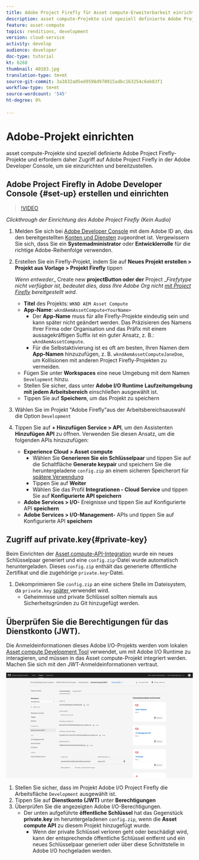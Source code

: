 ```yaml
---
title: Adobe Project Firefly für Asset compute-Erweiterbarkeit einrichten
description: asset compute-Projekte sind speziell definierte Adobe Project Firefly-Projekte und erfordern daher Zugriff auf Adobe Project Firefly in der Adobe Developer Console, um sie einzurichten und bereitzustellen.
feature: asset-compute
topics: renditions, development
version: cloud-service
activity: develop
audience: developer
doc-type: tutorial
kt: 6268
thumbnail: 40183.jpg
translation-type: tm+mt
source-git-commit: 3a3832a05ed9598d970915adbc163254c6eb83f1
workflow-type: tm+mt
source-wordcount: '545'
ht-degree: 0%

---
```



# Adobe-Projekt einrichten

asset compute-Projekte sind speziell definierte Adobe Project Firefly-Projekte und erfordern daher Zugriff auf Adobe Project Firefly in der Adobe Developer Console, um sie einzurichten und bereitzustellen.

## Adobe Project Firefly in Adobe Developer Console {#set-up} erstellen und einrichten

>[!VIDEO](https://video.tv.adobe.com/v/40183/?quality=12&learn=on)

_Clickthrough der Einrichtung des Adobe Project Firefly (Kein Audio)_

1. Melden Sie sich bei [Adobe Developer Console](https://console.adobe.io) mit dem Adobe ID an, das den bereitgestellten [Konten und Diensten](./accounts-and-services.md) zugeordnet ist. Vergewissern Sie sich, dass Sie ein __Systemadministrator__ oder __Entwicklerrolle__ für die richtige Adobe-Reihenfolge verwenden.
1. Erstellen Sie ein Firefly-Projekt, indem Sie auf __Neues Projekt erstellen > Projekt aus Vorlage > Projekt Firefly__ tippen

   _Wenn entweder__ Create new __projectButton oder der__ Project __Firefytype nicht verfügbar ist, bedeutet dies, dass Ihre Adobe Org nicht  [mit Project Firefly](#request-adobe-project-firefly) bereitgestellt wird._

   + __Titel__ des Projekts:  `WKND AEM Asset Compute`
   + __App-Name__:  `wkndAemAssetCompute<YourName>`
      + Der __App-Name__ muss für alle Firefly-Projekte eindeutig sein und kann später nicht geändert werden. Das Präzisieren des Namens Ihrer Firma oder Organisation und das Präfix mit einem aussagekräftigen Suffix ist ein guter Ansatz, z. B.: `wkndAemAssetCompute`.
      + Für die Selbstaktivierung ist es oft am besten, Ihren Namen dem __App-Namen__ hinzuzufügen, z. B. `wkndAemAssetComputeJaneDoe`, um Kollisionen mit anderen Project Firefly-Projekten zu vermeiden.
   + Fügen Sie unter __Workspaces__ eine neue Umgebung mit dem Namen `Development` hinzu.
   + Stellen Sie sicher, dass unter __Adobe I/O Runtime__ __Laufzeitumgebung mit jedem Arbeitsbereich__ einschließen ausgewählt ist.
   + Tippen Sie auf __Speichern__, um das Projekt zu speichern
1. Wählen Sie im Projekt &quot;Adobe Firefly&quot;aus der Arbeitsbereichsauswahl die Option `Development`
1. Tippen Sie auf __+ Hinzufügen Service > API__, um den Assistenten __Hinzufügen API__ zu öffnen. Verwenden Sie diesen Ansatz, um die folgenden APIs hinzuzufügen:

   + __Experience Cloud > Asset compute__
      + Wählen Sie __Generieren Sie ein Schlüsselpaar__ und tippen Sie auf die Schaltfläche __Generate keypair__ und speichern Sie die heruntergeladene `config.zip` an einem sicheren Speicherort für [spätere Verwendung](#private-key)
      + Tippen Sie auf __Weiter__
      + Wählen Sie das Profil __Integrationen - Cloud Service__ und tippen Sie auf __Konfigurierte API speichern__
   + __Adobe Services > I/O-__ Ereignisse und tippen Sie auf Konfigurierte API  __speichern__
   + __Adobe Services > I/O-Management-__ APIs und tippen Sie auf Konfigurierte API  __speichern__

## Zugriff auf private.key{#private-key}

Beim Einrichten der [Asset compute-API-Integration](#set-up) wurde ein neues Schlüsselpaar generiert und eine `config.zip`-Datei wurde automatisch heruntergeladen. Dieses `config.zip` enthält das generierte öffentliche Zertifikat und die zugehörige `private.key`-Datei.

1. Dekomprimieren Sie `config.zip` an eine sichere Stelle im Dateisystem, da `private.key` [später ](../develop/environment-variables.md) verwendet wird.
   + Geheimnisse und private Schlüssel sollten niemals aus Sicherheitsgründen zu Git hinzugefügt werden.

## Überprüfen Sie die Berechtigungen für das Dienstkonto (JWT).

Die Anmeldeinformationen dieses Adobe I/O-Projekts werden vom lokalen [Asset compute Development Tool](../develop/development-tool.md) verwendet, um mit Adobe I/O Runtime zu interagieren, und müssen in das Asset compute-Projekt integriert werden. Machen Sie sich mit den JWT-Anmeldeinformationen vertraut.

![Adobe Developer Service-Kontoanmeldeinformationen](./assets/firefly/service-account.png)

1. Stellen Sie sicher, dass im Projekt Adobe I/O Project Firefly die Arbeitsfläche `Development` ausgewählt ist.
1. Tippen Sie auf __Dienstkonto (JWT)__ unter __Berechtigungen__
1. Überprüfen Sie die angezeigten Adobe I/O-Berechtigungen.
   + Der unten aufgeführte __öffentliche Schlüssel__ hat das Gegenstück __private.key__ im heruntergeladenen `config.zip`, wenn die __Asset compute API__ zu diesem Projekt hinzugefügt wurde.
      + Wenn der private Schlüssel verloren geht oder beschädigt wird, kann der entsprechende öffentliche Schlüssel entfernt und ein neues Schlüsselpaar generiert oder über diese Schnittstelle in Adobe I/O hochgeladen werden.
